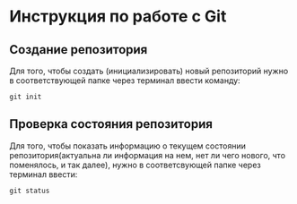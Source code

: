 # **Инструкция по работе с Git**

## Создание репозитория

Для того, чтобы создать (инициализировать) новый репозиторий нужно в соответствующей папке через терминал ввести команду:                                    

    git init
## Проверка состояния репозитория

Для того, чтобы показать информацию о текущем состоянии репозитория(актуальна ли информация на нем, нет ли чего нового, что поменялось, и так далее), нужно в соответсвующей папке через терминал ввести:

    git status